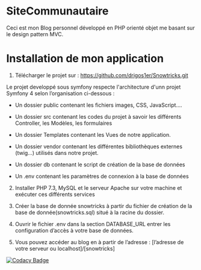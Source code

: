 # SiteCommunautaire



Ceci est mon Blog personnel développé en PHP orienté objet me basant sur le design pattern MVC.


# Installation de mon application

1. Télécharger le projet  sur : https://github.com/drigos1er/Snowtricks.git

Le projet developpé sous symfony respecte l'architecture d'unn projet Symfony 4 selon l’organisation ci-dessous :


- Un dossier public contenant les fichiers images, CSS, JavaScript….

- Un dossier src contenant les codes du projet à savoir les différents Controller, les Modèles, les formulaires

- Un dossier Templates contenant les Vues de notre application.

- Un dossier vendor contenant les différentes bibliothèques externes (twig…) utilisés dans notre projet.

- Un dossier db contenant le script de création de la base de données
- Un .env  contenant les paramètres de connexion à la base de données

2. Installer PHP 7.3, MySQL   et le serveur Apache sur votre machine et exécuter ces différents services

3. Créer la base de donnée snowtricks à partir du fichier de création de la base de donnée(snowtricks.sql) situé à la racine du dossier.

4. Ouvrir le fichier .env dans la section DATABASE_URL  entrer les configuration d’accès à votre base de données.

5. Vous pouvez accéder au blog en à partir de l’adresse : [l’adresse de votre serveur ou localhost]/[snowtricks]


[![Codacy Badge](https://api.codacy.com/project/badge/Grade/c6504ce5b8e54b01bdc0f9751558179e)](https://www.codacy.com/manual/drigos1er/Snowtricks?utm_source=github.com&amp;utm_medium=referral&amp;utm_content=drigos1er/Snowtricks&amp;utm_campaign=Badge_Grade)
